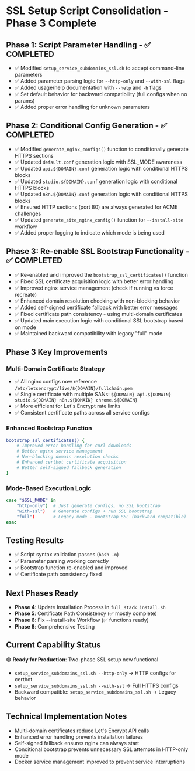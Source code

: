 # SSL Setup Script Consolidation - Phase 3 Complete

## **Phase 1: Script Parameter Handling - ✅ COMPLETED**
- ✅ Modified `setup_service_subdomains_ssl.sh` to accept command-line parameters
- ✅ Added parameter parsing logic for `--http-only` and `--with-ssl` flags
- ✅ Added usage/help documentation with `--help` and `-h` flags
- ✅ Set default behavior for backward compatibility (full configs when no params)
- ✅ Added proper error handling for unknown parameters

## **Phase 2: Conditional Config Generation - ✅ COMPLETED**
- ✅ Modified `generate_nginx_configs()` function to conditionally generate HTTPS sections
- ✅ Updated `default.conf` generation logic with SSL_MODE awareness
- ✅ Updated `api.${DOMAIN}.conf` generation logic with conditional HTTPS blocks
- ✅ Updated `studio.${DOMAIN}.conf` generation logic with conditional HTTPS blocks
- ✅ Updated `n8n.${DOMAIN}.conf` generation logic with conditional HTTPS blocks
- ✅ Ensured HTTP sections (port 80) are always generated for ACME challenges
- ✅ Updated `generate_site_nginx_config()` function for `--install-site` workflow
- ✅ Added proper logging to indicate which mode is being used

## **Phase 3: Re-enable SSL Bootstrap Functionality - ✅ COMPLETED**
- ✅ Re-enabled and improved the `bootstrap_ssl_certificates()` function
- ✅ Fixed SSL certificate acquisition logic with better error handling
- ✅ Improved nginx service management (check if running vs force recreate)
- ✅ Enhanced domain resolution checking with non-blocking behavior
- ✅ Added self-signed certificate fallback with better error messages
- ✅ Fixed certificate path consistency - using multi-domain certificates
- ✅ Updated main execution logic with conditional SSL bootstrap based on mode
- ✅ Maintained backward compatibility with legacy "full" mode

## **Phase 3 Key Improvements**

### **Multi-Domain Certificate Strategy**
- ✅ All nginx configs now reference `/etc/letsencrypt/live/${DOMAIN}/fullchain.pem`
- ✅ Single certificate with multiple SANs: `${DOMAIN} api.${DOMAIN} studio.${DOMAIN} n8n.${DOMAIN} chrome.${DOMAIN}`
- ✅ More efficient for Let's Encrypt rate limits
- ✅ Consistent certificate paths across all service configs

### **Enhanced Bootstrap Function**
```bash
bootstrap_ssl_certificates() {
    # Improved error handling for curl downloads
    # Better nginx service management
    # Non-blocking domain resolution checks
    # Enhanced certbot certificate acquisition
    # Better self-signed fallback generation
}
```

### **Mode-Based Execution Logic**
```bash
case "$SSL_MODE" in
    "http-only")  # Just generate configs, no SSL bootstrap
    "with-ssl")   # Generate configs + run SSL bootstrap
    "full")       # Legacy mode - bootstrap SSL (backward compatible)
esac
```

## **Testing Results**
- ✅ Script syntax validation passes (`bash -n`)
- ✅ Parameter parsing working correctly
- ✅ Bootstrap function re-enabled and improved
- ✅ Certificate path consistency fixed

## **Next Phases Ready**
- **Phase 4**: Update Installation Process in `full_stack_install.sh`
- **Phase 5**: Certificate Path Consistency (✅ mostly complete)
- **Phase 6**: Fix --install-site Workflow (✅ functions ready)
- **Phase 8**: Comprehensive Testing

## **Current Capability Status**
🟢 **Ready for Production**: Two-phase SSL setup now functional
- `setup_service_subdomains_ssl.sh --http-only` → HTTP configs for certbot
- `setup_service_subdomains_ssl.sh --with-ssl` → Full HTTPS configs
- Backward compatible: `setup_service_subdomains_ssl.sh` → Legacy behavior

## **Technical Implementation Notes**
- Multi-domain certificates reduce Let's Encrypt API calls
- Enhanced error handling prevents installation failures  
- Self-signed fallback ensures nginx can always start
- Conditional bootstrap prevents unnecessary SSL attempts in HTTP-only mode
- Docker service management improved to prevent service interruptions